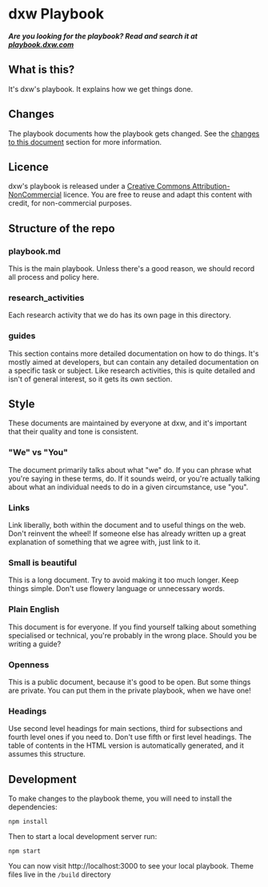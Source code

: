 # dxw Playbook

***Are you looking for the playbook? Read and search it at [playbook.dxw.com](https://playbook.dxw.com)***

## What is this?
It's dxw's playbook. It explains how we get things done.

## Changes
The playbook documents how the playbook gets changed. See the [changes to this document](https://github.com/dxw/playbook/blob/master/playbook.md#changes-to-this-document) section for more information.

## Licence
dxw's playbook is released under a [Creative Commons Attribution-NonCommercial](http://creativecommons.org/licenses/by-nc/2.0/uk/) licence. You are free to reuse and adapt this content with credit, for non-commercial purposes.

## Structure of the repo

### playbook.md
This is the main playbook. Unless there's a good reason, we should record all process and policy here.

### research_activities
Each research activity that we do has its own page in this directory.

### guides
This section contains more detailed documentation on how to do things. It's mostly aimed at developers, but can contain any detailed documentation on a specific task or subject. Like research activities, this is quite detailed and isn't of general interest, so it gets its own section.

## Style
These documents are maintained by everyone at dxw, and it's important that their quality and tone is consistent.

### "We" vs "You"
The document primarily talks about what "we" do. If you can phrase what you're saying in these terms, do. If it sounds weird, or you're actually talking about what an individual needs to do in a given circumstance, use "you".

### Links
Link liberally, both within the document and to useful things on the web. Don't reinvent the wheel! If someone else has already written up a great explanation of something that we agree with, just link to it.

### Small is beautiful
This is a long document. Try to avoid making it too much longer. Keep things simple. Don't use flowery language or unnecessary words.

### Plain English
This document is for everyone. If you find yourself talking about something specialised or technical, you're probably in the wrong place. Should you be writing a guide?

### Openness
This is a public document, because it's good to be open. But some things are private. You can put them in the private playbook, when we have one!

### Headings
Use second level headings for main sections, third for subsections and fourth level ones if you need to. Don't use fifth or first level headings. The table of contents in the HTML version is automatically generated, and it assumes this structure.

## Development
To make changes to the playbook theme, you will need to install the dependencies:
```
npm install
```
Then to start a local development server run:
```
npm start
```
You can now visit http://localhost:3000 to see your local playbook. Theme files live in the `/build` directory
